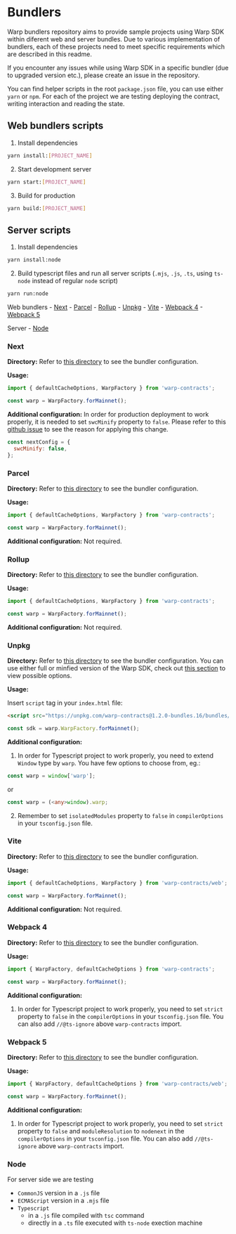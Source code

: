 # Bundlers

Warp bundlers repository aims to provide sample projects using Warp SDK within diferent web and server bundles. Due to various implementation of bundlers, each of these projects need to meet specific requirements which are described in this readme.

If you encounter any issues while using Warp SDK in a specific bundler (due to upgraded version etc.), please create an issue in the repository.

You can find helper scripts in the root `package.json` file, you can use either `yarn` or `npm`. For each of the project we are testing deploying the contract, writing interaction and reading the state.

## Web bundlers scripts

1. Install dependencies

```sh
yarn install:[PROJECT_NAME]
```

2. Start development server

```sh
yarn start:[PROJECT_NAME]
```

3. Build for production

```sh
yarn build:[PROJECT_NAME]
```

## Server scripts

1. Install dependencies

```sh
yarn install:node
```

2. Build typescript files and run all server scripts (`.mjs`, `.js`, `.ts`, using `ts-node` instead of regular `node` script)

```sh
yarn run:node
```

Web bundlers - [Next](#Next) - [Parcel](#Parcel) - [Rollup](#Rollup) - [Unpkg](#Unpkg) - [Vite](#Vite) - [Webpack 4](#Webpack4) - [Webpack 5](#Webpack5)

Server - [Node](#Node)

### Next

**Directory:**
Refer to [this directory](https://github.com/warp-contracts/bundlers/tree/main/next) to see the bundler configuration.

**Usage:**

```js
import { defaultCacheOptions, WarpFactory } from 'warp-contracts';

const warp = WarpFactory.forMainnet();
```

**Additional configuration:**
In order for production deployment to work properly, it is needed to set `swcMinify` property to `false`. Please refer to this [github issue](https://github.com/vercel/next.js/discussions/30237#discussioncomment-3482620) to see the reason for applying this change.

```js
const nextConfig = {
  swcMinify: false,
};
```

### Parcel

**Directory:**
Refer to [this directory](https://github.com/warp-contracts/bundlers/tree/main/parcel) to see the bundler configuration.

**Usage:**

```js
import { defaultCacheOptions, WarpFactory } from 'warp-contracts';

const warp = WarpFactory.forMainnet();
```

**Additional configuration:**
Not required.

### Rollup

**Directory:**
Refer to [this directory](https://github.com/warp-contracts/bundlers/tree/main/rollup) to see the bundler configuration.

**Usage:**

```js
import { defaultCacheOptions, WarpFactory } from 'warp-contracts';

const warp = WarpFactory.forMainnet();
```

**Additional configuration:**
Not required.

### Unpkg

**Directory:**
Refer to [this directory](https://github.com/warp-contracts/bundlers/tree/main/unpkg) to see the bundler configuration. You can use either full or minfied version of the Warp SDK, check out [this section](https://github.com/warp-contracts/warp#using-web-bundles) to view possible options.

**Usage:**

Insert `script` tag in your `index.html` file:

```html
<script src="https://unpkg.com/warp-contracts@1.2.0-bundles.16/bundles/web.iife.bundle.min.js"></script>
```

```js
const sdk = warp.WarpFactory.forMainnet();
```

**Additional configuration:**

1. In order for Typescript project to work properly, you need to extend `Window` type by `warp`. You have few options to choose from, eg.:

```ts
const warp = window['warp'];
```

or

```ts
const warp = (<any>window).warp;
```

2. Remember to set `isolatedModules` property to `false` in `compilerOptions` in your `tsconfig.json` file.

### Vite

**Directory:**
Refer to [this directory](https://github.com/warp-contracts/bundlers/tree/main/vite) to see the bundler configuration.

**Usage:**

```js
import { defaultCacheOptions, WarpFactory } from 'warp-contracts/web';

const warp = WarpFactory.forMainnet();
```

**Additional configuration:**
Not required.

### Webpack 4

**Directory:**
Refer to [this directory](https://github.com/warp-contracts/bundlers/tree/main/webpack4) to see the bundler configuration.

**Usage:**

```js
import { WarpFactory, defaultCacheOptions } from 'warp-contracts';

const warp = WarpFactory.forMainnet();
```

**Additional configuration:**

1. In order for Typescript project to work properly, you need to set `strict` property to `false` in the `compilerOptions` in your `tsconfig.json` file. You can also add `//@ts-ignore` above `warp-contracts` import.

### Webpack 5

**Directory:**
Refer to [this directory](https://github.com/warp-contracts/bundlers/tree/main/webpack5) to see the bundler configuration.

**Usage:**

```js
import { WarpFactory, defaultCacheOptions } from 'warp-contracts/web';

const warp = WarpFactory.forMainnet();
```

**Additional configuration:**

1. In order for Typescript project to work properly, you need to set `strict` property to `false` and `moduleResolution` to `nodenext` in the `compilerOptions` in your `tsconfig.json` file. You can also add `//@ts-ignore` above `warp-contracts` import.

### Node

For server side we are testing

- `CommonJS` version in a `.js` file
- `ECMAScript` version in a `.mjs` file
- `Typescript`
  - in a `.js` file compiled with `tsc` command
  - directly in a `.ts` file executed with `ts-node` exection machine
